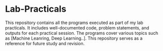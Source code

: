 # Lab-Practicals

This repository contains all the programs executed as part of my lab practicals. It includes well-documented code, problem statements, and outputs for each practical session. The programs cover various topics such as [Machine Leanring, Deep Learning..]. This repository serves as a reference for future study and revision.
